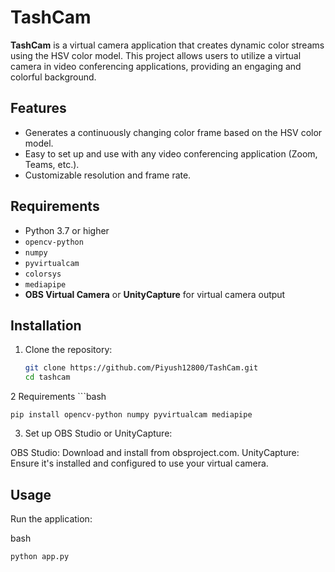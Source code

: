 # TashCam

**TashCam** is a virtual camera application that creates dynamic color streams using the HSV color model. This project allows users to utilize a virtual camera in video conferencing applications, providing an engaging and colorful background.

## Features

- Generates a continuously changing color frame based on the HSV color model.
- Easy to set up and use with any video conferencing application (Zoom, Teams, etc.).
- Customizable resolution and frame rate.

## Requirements

- Python 3.7 or higher
- `opencv-python`
- `numpy`
- `pyvirtualcam`
- `colorsys`
- `mediapipe`
- **OBS Virtual Camera** or **UnityCapture** for virtual camera output

## Installation

1. Clone the repository:
   ```bash
   git clone https://github.com/Piyush12800/TashCam.git
   cd tashcam 

2 Requirements 
    ```bash
    
    pip install opencv-python numpy pyvirtualcam mediapipe

    
3. Set up OBS Studio or UnityCapture:

OBS Studio: Download and install from obsproject.com.
UnityCapture: Ensure it's installed and configured to use your virtual camera.

## Usage
Run the application:

bash
```
python app.py
